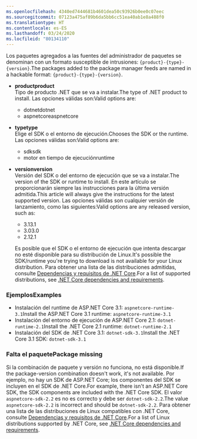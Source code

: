 ```yaml
---
ms.openlocfilehash: 4340ed7444681b4601dea50c93926b0ee0c07eec
ms.sourcegitcommit: 07123a475af89b6da5bb6cc51ea40ab1e8a488f0
ms.translationtype: HT
ms.contentlocale: es-ES
ms.lasthandoff: 03/24/2020
ms.locfileid: "80134110"
---
```


<span data-ttu-id="4c384-101">Los paquetes agregados a las fuentes del administrador de paquetes se denominan con un formato susceptible de intrusiones: `{product}-{type}-{version}`.</span><span class="sxs-lookup"><span data-stu-id="4c384-101">The packages added to the package manager feeds are named in a hackable format: `{product}-{type}-{version}`.</span></span>

- <span data-ttu-id="4c384-102">**product**</span><span class="sxs-lookup"><span data-stu-id="4c384-102">**product**</span></span>\
<span data-ttu-id="4c384-103">Tipo de producto .NET que se va a instalar.</span><span class="sxs-lookup"><span data-stu-id="4c384-103">The type of .NET product to install.</span></span> <span data-ttu-id="4c384-104">Las opciones válidas son:</span><span class="sxs-lookup"><span data-stu-id="4c384-104">Valid options are:</span></span>

  - <span data-ttu-id="4c384-105">dotnet</span><span class="sxs-lookup"><span data-stu-id="4c384-105">dotnet</span></span>
  - <span data-ttu-id="4c384-106">aspnetcore</span><span class="sxs-lookup"><span data-stu-id="4c384-106">aspnetcore</span></span>

- <span data-ttu-id="4c384-107">**type**</span><span class="sxs-lookup"><span data-stu-id="4c384-107">**type**</span></span>\
<span data-ttu-id="4c384-108">Elige el SDK o el entorno de ejecución.</span><span class="sxs-lookup"><span data-stu-id="4c384-108">Chooses the SDK or the runtime.</span></span> <span data-ttu-id="4c384-109">Las opciones válidas son:</span><span class="sxs-lookup"><span data-stu-id="4c384-109">Valid options are:</span></span>

  - <span data-ttu-id="4c384-110">sdk</span><span class="sxs-lookup"><span data-stu-id="4c384-110">sdk</span></span>
  - <span data-ttu-id="4c384-111">motor en tiempo de ejecución</span><span class="sxs-lookup"><span data-stu-id="4c384-111">runtime</span></span>

- <span data-ttu-id="4c384-112">**version**</span><span class="sxs-lookup"><span data-stu-id="4c384-112">**version**</span></span>\
<span data-ttu-id="4c384-113">Versión del SDK o del entorno de ejecución que se va a instalar.</span><span class="sxs-lookup"><span data-stu-id="4c384-113">The version of the SDK or runtime to install.</span></span> <span data-ttu-id="4c384-114">En este artículo se proporcionarán siempre las instrucciones para la última versión admitida.</span><span class="sxs-lookup"><span data-stu-id="4c384-114">This article will always give the instructions for the latest supported version.</span></span> <span data-ttu-id="4c384-115">Las opciones válidas son cualquier versión de lanzamiento, como las siguientes:</span><span class="sxs-lookup"><span data-stu-id="4c384-115">Valid options are any released version, such as:</span></span>

  - <span data-ttu-id="4c384-116">3.1</span><span class="sxs-lookup"><span data-stu-id="4c384-116">3.1</span></span>
  - <span data-ttu-id="4c384-117">3.0</span><span class="sxs-lookup"><span data-stu-id="4c384-117">3.0</span></span>
  - <span data-ttu-id="4c384-118">2.1</span><span class="sxs-lookup"><span data-stu-id="4c384-118">2.1</span></span>

  <span data-ttu-id="4c384-119">Es posible que el SDK o el entorno de ejecución que intenta descargar no esté disponible para su distribución de Linux.</span><span class="sxs-lookup"><span data-stu-id="4c384-119">It's possible the SDK/runtime you're trying to download is not available for your Linux distribution.</span></span> <span data-ttu-id="4c384-120">Para obtener una lista de las distribuciones admitidas, consulte [Dependencias y requisitos de .NET Core](../dependencies.md?pivots=os-linux).</span><span class="sxs-lookup"><span data-stu-id="4c384-120">For a list of supported distributions, see [.NET Core dependencies and requirements](../dependencies.md?pivots=os-linux).</span></span>

### <a name="examples"></a><span data-ttu-id="4c384-121">Ejemplos</span><span class="sxs-lookup"><span data-stu-id="4c384-121">Examples</span></span>

- <span data-ttu-id="4c384-122">Instalación del runtime de ASP.NET Core 3.1: `aspnetcore-runtime-3.1`</span><span class="sxs-lookup"><span data-stu-id="4c384-122">Install the ASP.NET Core 3.1 runtime: `aspnetcore-runtime-3.1`</span></span>
- <span data-ttu-id="4c384-123">Instalación del entorno de ejecución de ASP.NET Core 2.1: `dotnet-runtime-2.1`</span><span class="sxs-lookup"><span data-stu-id="4c384-123">Install the .NET Core 2.1 runtime: `dotnet-runtime-2.1`</span></span>
- <span data-ttu-id="4c384-124">Instalación del SDK de .NET Core 3.1: `dotnet-sdk-3.1`</span><span class="sxs-lookup"><span data-stu-id="4c384-124">Install the .NET Core 3.1 SDK: `dotnet-sdk-3.1`</span></span>

### <a name="package-missing"></a><span data-ttu-id="4c384-125">Falta el paquete</span><span class="sxs-lookup"><span data-stu-id="4c384-125">Package missing</span></span>

<span data-ttu-id="4c384-126">Si la combinación de paquete y versión no funciona, no está disponible.</span><span class="sxs-lookup"><span data-stu-id="4c384-126">If the package-version combination doesn't work, it's not available.</span></span> <span data-ttu-id="4c384-127">Por ejemplo, no hay un SDK de ASP.NET Core; los componentes del SDK se incluyen en el SDK de .NET Core.</span><span class="sxs-lookup"><span data-stu-id="4c384-127">For example, there isn't an ASP.NET Core SDK, the SDK components are included with the .NET Core SDK.</span></span> <span data-ttu-id="4c384-128">El valor `aspnetcore-sdk-2.2` es no es correcto y debe ser `dotnet-sdk-2.2`.</span><span class="sxs-lookup"><span data-stu-id="4c384-128">The value `aspnetcore-sdk-2.2` is incorrect and should be `dotnet-sdk-2.2`.</span></span> <span data-ttu-id="4c384-129">Para obtener una lista de las distribuciones de Linux compatibles con .NET Core, consulte [Dependencias y requisitos de .NET Core](../dependencies.md?pivots=os-linux).</span><span class="sxs-lookup"><span data-stu-id="4c384-129">For a list of Linux distributions supported by .NET Core, see [.NET Core dependencies and requirements](../dependencies.md?pivots=os-linux).</span></span>
